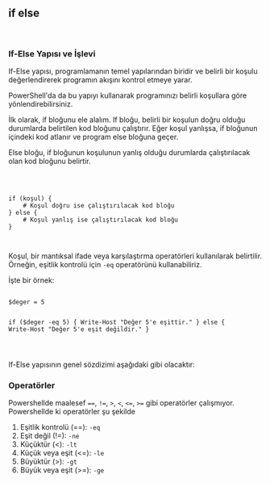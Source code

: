 <h2 class="text-2xl font-bold">if else</h2>
<br>
<h3 class="text-xl font-bold">If-Else Yapısı ve İşlevi</h3>
<p>If-Else yapısı, programlamanın temel yapılarından biridir ve belirli bir koşulu değerlendirerek programın akışını kontrol etmeye yarar.</p>
<p>PowerShell'da da bu yapıyı kullanarak programınızı belirli koşullara göre yönlendirebilirsiniz.</p>
<p>İlk olarak, if bloğunu ele alalım. If bloğu, belirli bir koşulun doğru olduğu durumlarda belirtilen kod bloğunu çalıştırır. Eğer koşul yanlışsa, if bloğunun içindeki kod atlanır ve program else bloğuna geçer.</p>
<p>Else bloğu, if bloğunun koşulunun yanlış olduğu durumlarda çalıştırılacak olan kod bloğunu belirtir.</p><br>

<div class="max-w-full overflow-auto bg-gray-200 dark:bg-gray-800 p-1 rounded-lg">
<pre>
<code class="text-blue-500 language-powershell">
if (koşul) {
    # Koşul doğru ise çalıştırılacak kod bloğu
} else {
    # Koşul yanlış ise çalıştırılacak kod bloğu
}
</pre>
</code>
</div>

<p>Koşul, bir mantıksal ifade veya karşılaştırma operatörleri kullanılarak belirtilir. Örneğin, eşitlik kontrolü için <code class="bg-gray-200 dark:bg-gray-800 p-1 rounded-lg">-eq</code> operatörünü kullanabiliriz.</p>
<p>İşte bir örnek:</p>

<div class="max-w-full overflow-auto bg-gray-200 dark:bg-gray-800 p-1 rounded-lg">
<pre><code class="text-blue-500 language-powershell">
$deger = 5

if ($deger -eq 5) {
    Write-Host "Değer 5'e eşittir."
} else {
    Write-Host "Değer 5'e eşit değildir."
}
</pre>
</code>
</div>

If-Else yapısının genel sözdizimi aşağıdaki gibi olacaktır:
<h3 class="text-xl font-bold">Operatörler</h3>
<p>Powershellde maalesef <code class="bg-gray-200 dark:bg-gray-800 p-1 rounded-lg">==</code>,
<code class="bg-gray-200 dark:bg-gray-800 p-1 rounded-lg">!=</code>,
<code class="bg-gray-200 dark:bg-gray-800 p-1 rounded-lg">></code>,
<code class="bg-gray-200 dark:bg-gray-800 p-1 rounded-lg"><</code>,
<code class="bg-gray-200 dark:bg-gray-800 p-1 rounded-lg"><=</code>,
<code class="bg-gray-200 dark:bg-gray-800 p-1 rounded-lg">>=</code> gibi operatörler çalışmıyor. Powershellde ki operatörler şu şekilde</p>
<ol class="list-decimal list-inside pl-4">
  <li>Eşitlik kontrolü (==): <code class="bg-gray-200 dark:bg-gray-800 p-1 rounded-lg">-eq</code></li>
  <li>Eşit değil (!=): <code class="bg-gray-200 dark:bg-gray-800 p-1 rounded-lg">-ne</code></li>
  <li>Küçüktür (<): <code class="bg-gray-200 dark:bg-gray-800 p-1 rounded-lg">-lt</code></li>
  <li>Küçük veya eşit (<=): <code class="bg-gray-200 dark:bg-gray-800 p-1 rounded-lg">-le</code></li>
  <li>Büyüktür (>): <code class="bg-gray-200 dark:bg-gray-800 p-1 rounded-lg">-gt</code></li>
  <li>Büyük veya eşit (>=): <code class="bg-gray-200 dark:bg-gray-800 p-1 rounded-lg">-ge</code></li>
</ol><br>
<p>
